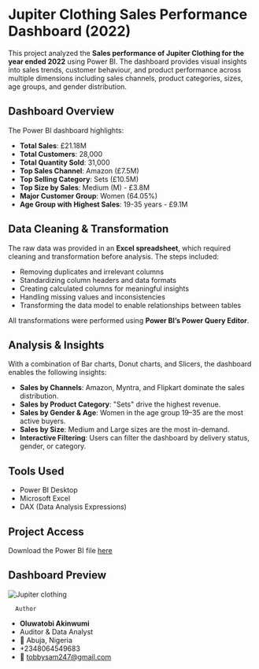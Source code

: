 # Jupiter Clothing Sales Performance Dashboard (2022)

This project analyzed the **Sales performance of Jupiter Clothing for the year ended 2022** using Power BI. The dashboard provides visual insights into sales trends, customer behaviour, and product performance across multiple dimensions including sales channels, product categories, sizes, age groups, and gender distribution.

## Dashboard Overview

The Power BI dashboard highlights:

- **Total Sales**: £21.18M  
- **Total Customers**: 28,000  
- **Total Quantity Sold**: 31,000  
- **Top Sales Channel**: Amazon (£7.5M)  
- **Top Selling Category**: Sets (£10.5M)  
- **Top Size by Sales**: Medium (M) - £3.8M  
- **Major Customer Group**: Women (64.05%)  
- **Age Group with Highest Sales**: 19-35 years - £9.1M  

## Data Cleaning & Transformation

The raw data was provided in an **Excel spreadsheet**, which required cleaning and transformation before analysis. The steps included:

- Removing duplicates and irrelevant columns
- Standardizing column headers and data formats
- Creating calculated columns for meaningful insights
- Handling missing values and inconsistencies
- Transforming the data model to enable relationships between tables

All transformations were performed using **Power BI’s Power Query Editor**.

## Analysis & Insights

With a combination of Bar charts, Donut charts, and Slicers, the dashboard enables the following insights:

- **Sales by Channels**: Amazon, Myntra, and Flipkart dominate the sales distribution.
- **Sales by Product Category**: "Sets" drive the highest revenue.
- **Sales by Gender & Age**: Women in the age group 19–35 are the most active buyers.
- **Sales by Size**: Medium and Large sizes are the most in-demand.
- **Interactive Filtering**: Users can filter the dashboard by delivery status, gender, or category.

## Tools Used

- Power BI Desktop
- Microsoft Excel
- DAX (Data Analysis Expressions)

## Project Access

Download the Power BI file [here](https://app.powerbi.com/links/vBXKnKDsGf?ctid=e1382191-cd3f-4dd9-a1c3-0ceb4f0065f1&pbi_source=linkShare)

## Dashboard Preview

![Jupiter clothing](https://github.com/user-attachments/assets/cd174ceb-f70b-48e3-bda8-bf882498f41b)

      Author
-  **Oluwatobi Akinwumi**
-  Auditor & Data Analyst
- 📍 Abuja, Nigeria
-  +2348064549683
-  📧 tobbysam247@gmail.com
